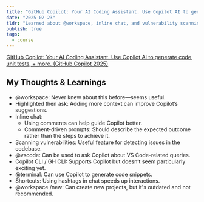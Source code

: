 ```yaml
---
title: "GitHub Copilot: Your AI Coding Assistant. Use Copilot AI to generate code, unit tests, + more. (GitHub Copilot 2025)"
date: "2025-02-23"
tldr: "Learned about @workspace, inline chat, and vulnerability scanning—very useful."
publish: true
tags:
  - course
---
```


[GitHub Copilot: Your AI Coding Assistant. Use Copilot AI to generate code, unit tests, + more. (GitHub Copilot 2025)](https://ascend.udemy.com/course/github-copilot/learn/lecture/43962022?start=2#overview)

## My Thoughts & Learnings
- @workspace: Never knew about this before—seems useful.
- Highlighted then ask: Adding more context can improve Copilot’s suggestions.
- Inline chat: 
	- Using comments can help guide Copilot better.
	- Comment-driven prompts: Should describe the expected outcome rather than the steps to achieve it.
- Scanning vulnerabilities: Useful feature for detecting issues in the codebase.
- @vscode: Can be used to ask Copilot about VS Code-related queries.
- Copilot CLI / GH CLI: Supports Copilot but doesn’t seem particularly exciting yet.
- @terminal: Can use Copilot to generate code snippets.
- Shortcuts: Using hashtags in chat speeds up interactions.
- @workspace /new: Can create new projects, but it's outdated and not recommended.